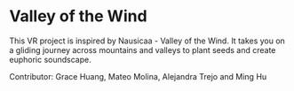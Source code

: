 # Valley of the Wind

This VR project is inspired by Nausicaa - Valley of the Wind. It takes you on a gliding journey across mountains and valleys to plant seeds and create euphoric soundscape.

Contributor: Grace Huang, Mateo Molina, Alejandra Trejo and Ming Hu
